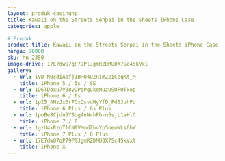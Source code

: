 ```yaml
---
layout: produk-casinghp
title: Kawaii on the Streets Senpai in the Sheets iPhone Case
categories: apple

# Produk
product-title: Kawaii on the Streets Senpai in the Sheets iPhone Case
harga: 90000
sku: hn-2350
image-drive: 17E7dwO7qP79PlJgmRZDMU0X7Sc45kVxl
gallery:
  - url: 1VD-N0cdiAbfj1BRO4UZRimZ2iCeqKt_M
    title: iPhone 5 / 5s / SE
  - url: 1D6TDaxu7VB8yDPqPgukqMuzU9OFOTxop
    title: iPhone 6 / 6s
  - url: 1pI5_ANzJx6rFOxQsvdHyYfD_Fd5JphPU
    title: iPhone 6 Plus / 6s Plus
  - url: 1poBe8Cjdu3YSUg4nNvhFb-n5sjL1aHlC
    title: iPhone 7 / 8
  - url: 1gzU4kRzoTlCN9VMmdZhvYp5oenWLs6hW
    title: iPhone 7 Plus / 8 Plus
  - url: 17E7dwO7qP79PlJgmRZDMU0X7Sc45kVxl
    title: iPhone X
---
```

